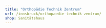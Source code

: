 ```yaml
---
title: "Orthopädie Technik Zentrum"
url: /innsbruck/orthopaedie-technik-zentrum/
shop: Sanitätshaus
---
```

